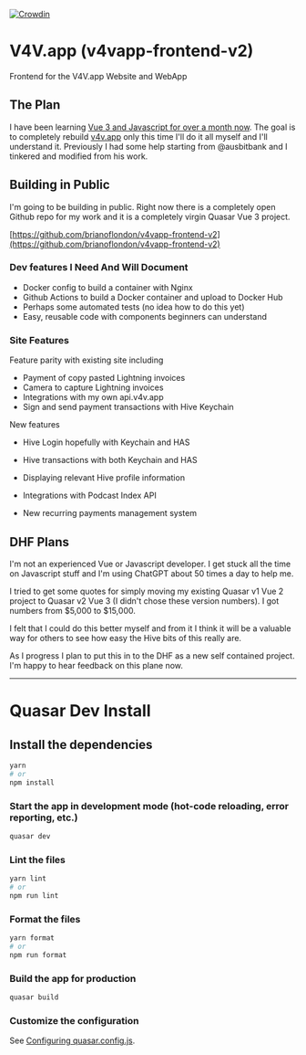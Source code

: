 [![Crowdin](https://badges.crowdin.net/v4vapp/localized.svg)](https://crowdin.com/project/v4vapp)

# V4V.app (v4vapp-frontend-v2)

Frontend for the V4V.app Website and WebApp

## The Plan

I have been learning [Vue 3 and Javascript for over a month now](https://peakd.com/hive-139531/@brianoflondon/learning-vue-3-and-hive-keychain-at-the-same-time). The goal is to completely rebuild [v4v.app](https://v4v.app/) only this time I'll do it all myself and I'll understand it. Previously I had some help starting from @ausbitbank and I tinkered and modified from his work.

## Building in Public

I'm going to be building in public. Right now there is a completely open Github repo for my work and it is a completely virgin Quasar Vue 3 project.

<div class="text-center">

[https://github.com/brianoflondon/v4vapp-frontend-v2](https://github.com/brianoflondon/v4vapp-frontend-v2)

</div>

### Dev features I Need And Will Document

- Docker config to build a container with Nginx
- Github Actions to build a Docker container and upload to Docker Hub
- Perhaps some automated tests (no idea how to do this yet)
- Easy, reusable code with components beginners can understand

### Site Features

Feature parity with existing site including

- Payment of copy pasted Lightning invoices
- Camera to capture Lightning invoices
- Integrations with my own api.v4v.app
- Sign and send payment transactions with Hive Keychain

New features

- Hive Login hopefully with Keychain and HAS
- Hive transactions with both Keychain and HAS
- Displaying relevant Hive profile information

- Integrations with Podcast Index API
- New recurring payments management system

## DHF Plans

I'm not an experienced Vue or Javascript developer. I get stuck all the time on Javascript stuff and I'm using ChatGPT about 50 times a day to help me.

I tried to get some quotes for simply moving my existing Quasar v1 Vue 2 project to Quasar v2 Vue 3 (I didn't chose these version numbers). I got numbers from $5,000 to $15,000.

I felt that I could do this better myself and from it I think it will be a valuable way for others to see how easy the Hive bits of this really are.

As I progress I plan to put this in to the DHF as a new self contained project. I'm happy to hear feedback on this plane now.

---

# Quasar Dev Install

## Install the dependencies

```bash
yarn
# or
npm install
```

### Start the app in development mode (hot-code reloading, error reporting, etc.)

```bash
quasar dev
```

### Lint the files

```bash
yarn lint
# or
npm run lint
```

### Format the files

```bash
yarn format
# or
npm run format
```

### Build the app for production

```bash
quasar build
```

### Customize the configuration

See [Configuring quasar.config.js](https://v2.quasar.dev/quasar-cli-vite/quasar-config-js).
